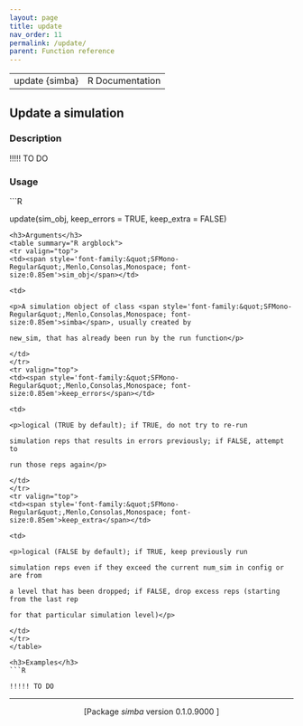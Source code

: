 ```yaml
---
layout: page
title: update 
nav_order: 11 
permalink: /update/
parent: Function reference
---
```


<table width="100%" summary="page for update {simba}"><tr>
<td>update {simba}</td>
<td style="text-align: right;">R Documentation</td>
</tr></table>

<h2>Update a simulation</h2>
<h3>Description</h3>
<p>!!!!! TO DO
</p>
<h3>Usage</h3>
```R
update(sim_obj, keep_errors = TRUE, keep_extra = FALSE)
```
<h3>Arguments</h3>
<table summary="R argblock">
<tr valign="top">
<td><span style='font-family:&quot;SFMono-Regular&quot;,Menlo,Consolas,Monospace; font-size:0.85em'>sim_obj</span></td>
<td>
<p>A simulation object of class <span style='font-family:&quot;SFMono-Regular&quot;,Menlo,Consolas,Monospace; font-size:0.85em'>simba</span>, usually created by
new_sim, that has already been run by the run function</p>
</td>
</tr>
<tr valign="top">
<td><span style='font-family:&quot;SFMono-Regular&quot;,Menlo,Consolas,Monospace; font-size:0.85em'>keep_errors</span></td>
<td>
<p>logical (TRUE by default); if TRUE, do not try to re-run
simulation reps that results in errors previously; if FALSE, attempt to
run those reps again</p>
</td>
</tr>
<tr valign="top">
<td><span style='font-family:&quot;SFMono-Regular&quot;,Menlo,Consolas,Monospace; font-size:0.85em'>keep_extra</span></td>
<td>
<p>logical (FALSE by default); if TRUE, keep previously run
simulation reps even if they exceed the current num_sim in config or are from
a level that has been dropped; if FALSE, drop excess reps (starting from the last rep
for that particular simulation level)</p>
</td>
</tr>
</table>

<h3>Examples</h3>
```R
!!!!! TO DO
```
<hr>

<div style="text-align: center;">[Package <em>simba</em> version 0.1.0.9000 ]</div>
